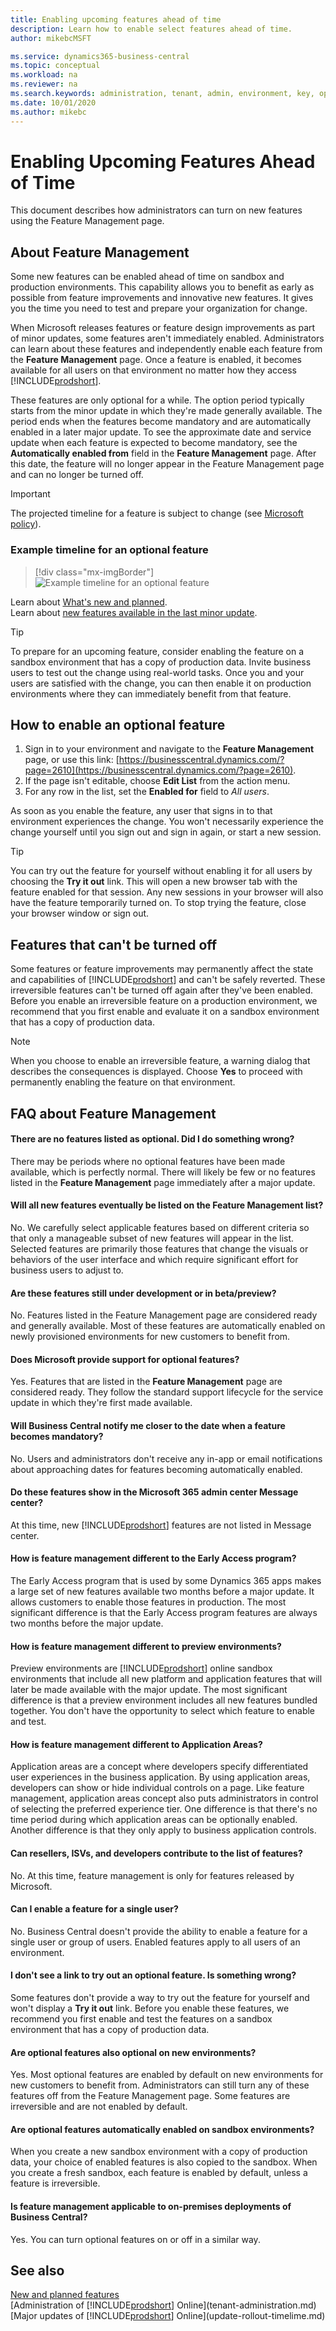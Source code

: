```yaml
---
title: Enabling upcoming features ahead of time
description: Learn how to enable select features ahead of time. 
author: mikebcMSFT

ms.service: dynamics365-business-central
ms.topic: conceptual
ms.workload: na
ms.reviewer: na
ms.search.keywords: administration, tenant, admin, environment, key, optional, feature management, early access, preview, what's new
ms.date: 10/01/2020
ms.author: mikebc
---
```


# Enabling Upcoming Features Ahead of Time

This document describes how administrators can turn on new features using the Feature Management page.


## About Feature Management

Some new features can be enabled ahead of time on sandbox and production environments. This capability allows you to benefit as early as possible from feature improvements and innovative new features. It gives you the time you need to test and prepare your organization for change.

When Microsoft releases features or feature design improvements as part of minor updates, some features aren't immediately enabled. Administrators can learn about these features and independently enable each feature from the **Feature Management** page. Once a feature is enabled, it becomes available for all users on that environment no matter how they access [!INCLUDE[prodshort](../includes/prodshort.md)].

These features are only optional for a while. The option period typically starts from the minor update in which they're made generally available. The period ends when the features become mandatory and are automatically enabled in a later major update. To see the approximate date and service update when each feature is expected to become mandatory, see the **Automatically enabled from** field in the **Feature Management** page. After this date, the feature will no longer appear in the Feature Management page and can no longer be turned off.

> [!IMPORTANT]
> The projected timeline for a feature is subject to change (see [Microsoft policy](https://go.microsoft.com/fwlink/p/?linkid=2007332)).


### Example timeline for an optional feature

> [!div class="mx-imgBorder"]
> ![Example timeline for an optional feature](../media/timeline-optional-features.png "An example timeline for an optional feature in the Feature Management page")

Learn about [What's new and planned](https://aka.ms/dynamics365releaseplan).  
Learn about [new features available in the last minor update](https://aka.ms/bclastminorupdate).  

> [!TIP]
> To prepare for an upcoming feature, consider enabling the feature on a sandbox environment that has a copy of production data. Invite business users to test out the change using real-world tasks. Once you and your users are satisfied with the change, you can then enable it on production environments where they can immediately benefit from that feature.  

## How to enable an optional feature

1. Sign in to your environment and navigate to the **Feature Management** page, or use this link: [https://businesscentral.dynamics.com/?page=2610](https://businesscentral.dynamics.com/?page=2610).
2. If the page isn't editable, choose **Edit List** from the action menu.
3. For any row in the list, set the **Enabled for** field to *All users*.

As soon as you enable the feature, any user that signs in to that environment experiences the change. You won't necessarily experience the change yourself until you sign out and sign in again, or start a new session.

> [!TIP]
> You can try out the feature for yourself without enabling it for all users by choosing the **Try it out** link. This will open a new browser tab with the feature enabled for that session. Any new sessions in your browser will also have the feature temporarily turned on. To stop trying the feature, close your browser window or sign out.  

## Features that can't be turned off

Some features or feature improvements may permanently affect the state and capabilities of [!INCLUDE[prodshort](../includes/prodshort.md)] and can't be safely reverted. These irreversible features can't be turned off again after they've been enabled. Before you enable an irreversible feature on a production environment, we recommend that you first enable and evaluate it on a sandbox environment that has a copy of production data.

> [!NOTE]
> When you choose to enable an irreversible feature, a warning dialog that describes the consequences is displayed. Choose **Yes** to proceed with permanently enabling the feature on that environment.

## FAQ about Feature Management

#### There are no features listed as optional. Did I do something wrong?

There may be periods where no optional features have been made available, which is perfectly normal. There will likely be few or no features listed in the **Feature Management** page immediately after a major update.

#### Will all new features eventually be listed on the Feature Management list?

No. We carefully select applicable features based on different criteria so that only a manageable subset of new features will appear in the list. Selected features are primarily those features that change the visuals or behaviors of the user interface and which require significant effort for business users to adjust to.

#### Are these features still under development or in beta/preview?

No. Features listed in the Feature Management page are considered ready and generally available. Most of these features are automatically enabled on newly provisioned environments for new customers to benefit from.

#### Does Microsoft provide support for optional features?

Yes. Features that are listed in the **Feature Management** page are considered ready. They follow the standard support lifecycle for the service update in which they're first made available.

#### Will Business Central notify me closer to the date when a feature becomes mandatory?

No. Users and administrators don't receive any in-app or email notifications about approaching dates for features becoming automatically enabled.  

#### Do these features show in the Microsoft 365 admin center Message center?

At this time, new [!INCLUDE[prodshort](../includes/prodshort.md)] features are not listed in Message center.  

#### How is feature management different to the Early Access program?

The Early Access program that is used by some Dynamics 365 apps makes a large set of new features available two months before a major update. It allows customers to enable those features in production. The most significant difference is that the Early Access program features are always two months before the major update.

#### How is feature management different to preview environments?

Preview environments are [!INCLUDE[prodshort](../includes/prodshort.md)] online sandbox environments that include all new platform and application features that will later be made available with the major update. The most significant difference is that a preview environment includes all new features bundled together. You don't have the opportunity to select which feature to enable and test. 

#### How is feature management different to Application Areas?

Application areas are a concept where developers specify differentiated user experiences in the business application. By using application areas, developers can show or hide individual controls on a page. Like feature management, application areas concept also puts administrators in control of selecting the preferred experience tier. One difference is that there's no time period during which application areas can be optionally enabled. Another difference is that they only apply to business application controls.  

#### Can resellers, ISVs, and developers contribute to the list of features?

No. At this time, feature management is only for features released by Microsoft.

#### Can I enable a feature for a single user?

No. Business Central doesn't provide the ability to enable a feature for a single user or group of users. Enabled features apply to all users of an environment.  

#### I don't see a link to try out an optional feature. Is something wrong?  

Some features don't provide a way to try out the feature for yourself and won't display a **Try it out** link. Before you enable these features, we recommend you first enable and test the features on a sandbox environment that has a copy of production data.

#### Are optional features also optional on new environments?

Yes. Most optional features are enabled by default on new environments for new customers to benefit from. Administrators can still turn any of these features off from the Feature Management page. Some features are irreversible and are not enabled by default.

#### Are optional features automatically enabled on sandbox environments?
When you create a new sandbox environment with a copy of production data, your choice of enabled features is also copied to the sandbox. When you create a fresh sandbox, each feature is enabled by default, unless a feature is irreversible. 

#### Is feature management applicable to on-premises deployments of Business Central?

Yes. You can turn optional features on or off in a similar way.

## See also

[New and planned features](https://aka.ms/Dynamics365ReleasePlan)  
[Administration of [!INCLUDE[prodshort](../includes/prodshort.md)] Online](tenant-administration.md)  
[Major updates of [!INCLUDE[prodshort](../includes/prodshort.md)] Online](update-rollout-timelime.md)  
